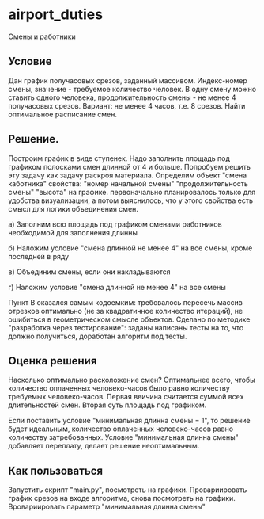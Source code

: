 # airport_duties

Смены и работники

## Условие

Дан график получасовых срезов, заданный массивом. Индекс-номер смены, значение - требуемое количество человек.
В одну смену можно ставить одного человека, продолжительность смены - не менее 4 получасовых срезов. 
Вариант: не менее 4 часов, т.е. 8 срезов.
Найти оптимальное расписание смен.

## Решение.

Построим график в виде ступенек. 
Надо заполнить площадь под графиком полосками смен длинной от 4 и больше.
Попробуем решить эту задачу как задачу раскроя материала.
Определим объект "смена каботника"
свойства:
"номер начальной смены"
"продолжительность смены"
"высота" на графике. первоначально планировалось только для удобства визуализации, 
а потом выяснилось, что у этого свойства есть смысл для логики объединения смен.



а) Заполним всю площадь под графиком сменами работников необходимой для заполнения длинны

б) Наложим условие "смена длинной не менее 4" на все смены, кроме последней в ряду

в) Объединим смены, если они накладываются

г) Наложим условие  "смена длинной не менее 4" на все смены


Пункт В оказался самым кодоемким: требовалось пересечь массив отрезков оптимально (не за квадратичное количество итераций), не ошибиться в геометрическом смысле объектов.
Сделано по методике "разработка через тестирование": заданы написаны тесты на то, что должно получиться, доработан алгоритм под тесты.

## Оценка решения
Насколько оптимально расколожение смен? Оптимальнее всего, чтобы количество оплаченных человеко-часов было равно количеству требуемых человеко-часов.
Первая веичина считается суммой всех длительностей смен. Вторая суть площадь под графиком.

Если поставить условие "минимальная длинна смены = 1", то решение будет идеальным, количество оплаченных человеко-часов равно количеству затребованных.
Условие "минимальная длинна смены" добавляет переплату, делает решение неоптимальным.

## Как пользоваться
Запустить скрипт "main.py", посмотреть на графики.
Провариировать график срезов на входе алгоритма, снова посмотреть на графики.
Вровариировать параметр "минимальная длинна смены"




